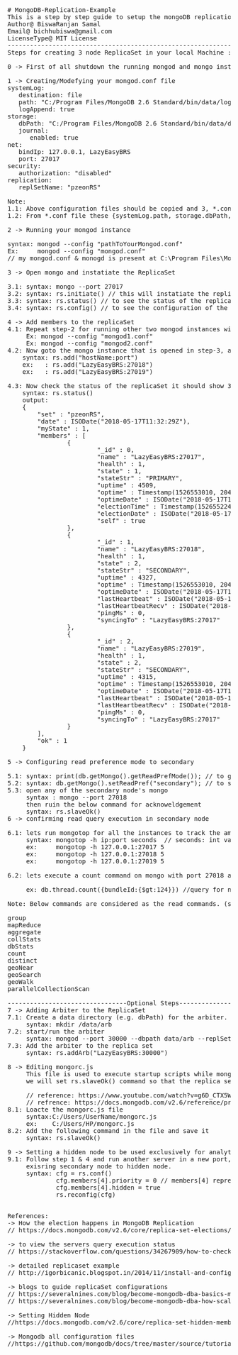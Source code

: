 <pre>
# MongoDB-Replication-Example
This is a step by step guide to setup the mongoDB replication for high availability.
Author@ BiswaRanjan Samal
Email@ bichhubiswa@gmail.com
LicenseType@ MIT License
------------------------------------------------------------------------------------
Steps for creating 3 node ReplicaSet in your local Machine :-

0 -> First of all shutdown the running mongod and mongo instances .

1 -> Creating/Modefying your mongod.conf file
systemLog:
   destination: file
   path: "C:/Program Files/MongoDB 2.6 Standard/bin/data/log/mongo.log"
   logAppend: true
storage:
   dbPath: "C:/Program Files/MongoDB 2.6 Standard/bin/data/db"
   journal:
      enabled: true
net:
   bindIp: 127.0.0.1, LazyEasyBRS
   port: 27017
security:
   authorization: "disabled"
replication:
   replSetName: "pzeonRS"

Note: 
1.1: Above configuration files should be copied and 3, *.conf file should be created with diffrent name for runnuing 3 mongod instance.
1.2: From *.conf file these {systemLog.path, storage.dbPath, net.port} key values should be changed and the values hsould be unique .

2 -> Running your mongod instance

syntax: mongod --config "pathToYourMongod.conf"
Ex:     mongod --config "mongod.conf" 
// my mongod.conf & monogd is present at C:\Program Files\MongoDB 2.6 Standard\bin

3 -> Open mongo and instatiate the ReplicaSet

3.1: syntax: mongo --port 27017
3.2: syntax: rs.initiate() // this will instatiate the replicaSet
3.3: syntax: rs.status() // to see the status of the replicaEet 
3.4: syntax: rs.config() // to see the configuration of the replicaSet, it should show only one object 

4 -> Add members to the replicaSet
4.1: Repeat step-2 for running other two mongod instances with their respective mongod.conf file.
	 Ex: mongod --config "mongod1.conf"
	 Ex: mongod --config "mongod2.conf"
4.2: Now goto the mongo instance that is opened in step-3, and from here we will add the other two mongod instance to our replicaSet
	syntax: rs.add("hostName:port")
	ex:   : rs.add("LazyEasyBRS:27018")
	ex:   : rs.add("LazyEasyBRS:27019")

4.3: Now check the status of the replicaSet it should show 3 objects
	syntax: rs.status()
	output:
	{
        "set" : "pzeonRS",
        "date" : ISODate("2018-05-17T11:32:29Z"),
        "myState" : 1,
        "members" : [
                {
                        "_id" : 0,
                        "name" : "LazyEasyBRS:27017",
                        "health" : 1,
                        "state" : 1,
                        "stateStr" : "PRIMARY",
                        "uptime" : 4509,
                        "optime" : Timestamp(1526553010, 2046),
                        "optimeDate" : ISODate("2018-05-17T10:30:10Z"),
                        "electionTime" : Timestamp(1526552248, 1),
                        "electionDate" : ISODate("2018-05-17T10:17:28Z"),
                        "self" : true
                },
                {
                        "_id" : 1,
                        "name" : "LazyEasyBRS:27018",
                        "health" : 1,
                        "state" : 2,
                        "stateStr" : "SECONDARY",
                        "uptime" : 4327,
                        "optime" : Timestamp(1526553010, 2046),
                        "optimeDate" : ISODate("2018-05-17T10:30:10Z"),
                        "lastHeartbeat" : ISODate("2018-05-17T11:32:28Z"),
                        "lastHeartbeatRecv" : ISODate("2018-05-17T11:32:27Z"),
                        "pingMs" : 0,
                        "syncingTo" : "LazyEasyBRS:27017"
                },
                {
                        "_id" : 2,
                        "name" : "LazyEasyBRS:27019",
                        "health" : 1,
                        "state" : 2,
                        "stateStr" : "SECONDARY",
                        "uptime" : 4315,
                        "optime" : Timestamp(1526553010, 2046),
                        "optimeDate" : ISODate("2018-05-17T10:30:10Z"),
                        "lastHeartbeat" : ISODate("2018-05-17T11:32:27Z"),
                        "lastHeartbeatRecv" : ISODate("2018-05-17T11:32:28Z"),
                        "pingMs" : 0,
                        "syncingTo" : "LazyEasyBRS:27017"
                }
        ],
        "ok" : 1
	}

5 -> Configuring read preference mode to secondary

5.1: syntax: print(db.getMongo().getReadPrefMode()); // to get the current readPreference mode
5.2: syntax: db.getMongo().setReadPref("secondary"); // to set the readPreference to secondary
5.3: open any of the secondary node's mongo 
	 syntax : mongo --port 27018
	 then ruin the below command for acknoweldgement
	 syntax: rs.slaveOk()
6 -> confirming read query execution in secondary node

6.1: lets run mongotop for all the instances to track the amount of time a MongoDB instance spends reading and writing data. 
	 syntax: mongotop -h ip:port seconds  // seconds: int value to refesh the dashboard
	 ex:     mongotop -h 127.0.0.1:27017 5 	
	 ex:     mongotop -h 127.0.0.1:27018 5
	 ex:     mongotop -h 127.0.0.1:27019 5

6.2: lets execute a count command on mongo with port 27018 and look at the mongotop of the same port 27018

	 ex: db.thread.count({bundleId:{$gt:124}}) //query for nurseNav db

Note: Below commands are considered as the read commands. (source : https://docs.mongodb.com/v2.6/reference/read-preference/#secondary)

group
mapReduce 
aggregate 
collStats
dbStats
count
distinct
geoNear
geoSearch
geoWalk
parallelCollectionScan

--------------------------------Optional Steps-----------------------------------------
7 -> Adding Arbiter to the ReplicaSet
7.1: Create a data directory (e.g. dbPath) for the arbiter.
     syntax: mkdir /data/arb
7.2: start/run the arbiter
     syntax: mongod --port 30000 --dbpath data/arb --replSet pzeonRS
7.3: Add the arbiter to the replica set
     syntax: rs.addArb("LazyEasyBRS:30000")

8 -> Editing mongorc.js 
     This file is used to execute startup scripts while mongo shell gets started,
     we will set rs.slaveOk() command so that the replica set will always tries to read data from secondary.
     
     // reference: https://www.youtube.com/watch?v=g6D_CTX5WI0
     // refrence: https://docs.mongodb.com/v2.6/reference/program/mongo/
8.1: Loacte the mongorc.js file
     syntax:C:/Users/UserName/mongorc.js
     ex:    C:/Users/HP/mongorc.js
8.2: Add the following command in the file and save it
     syntax: rs.slaveOk()

9 -> Setting a hidden node to be used exclusively for analytics purpose
9.1: Follow step 1 & 4 and run another server in a new port, or you can also convert a 
     exisring secondary node to hidden node.
     syntax: cfg = rs.conf()
             cfg.members[4].priority = 0 // members[4] represents the index of the node in the replicaset
             cfg.members[4].hidden = true
             rs.reconfig(cfg)

     
References: 
-> How the election happens in MongoDB Replication
// https://docs.mongodb.com/v2.6/core/replica-set-elections/#connections

-> to view the servers query execution status
// https://stackoverflow.com/questions/34267909/how-to-check-application-is-reading-from-secondary-node-in-mongodb

-> detailed replicaset example
// http://igorbicanic.blogspot.in/2014/11/install-and-configure-mongodb-replica.html

-> blogs to guide replicaSet configurations
// https://severalnines.com/blog/become-mongodb-dba-basics-mongodb-configuration
// https://severalnines.com/blog/become-mongodb-dba-how-scale-reads

-> Setting Hidden Node
//https://docs.mongodb.com/v2.6/core/replica-set-hidden-member/

-> Mongodb all configuration files
//https://github.com/mongodb/docs/tree/master/source/tutorial
</pre>

